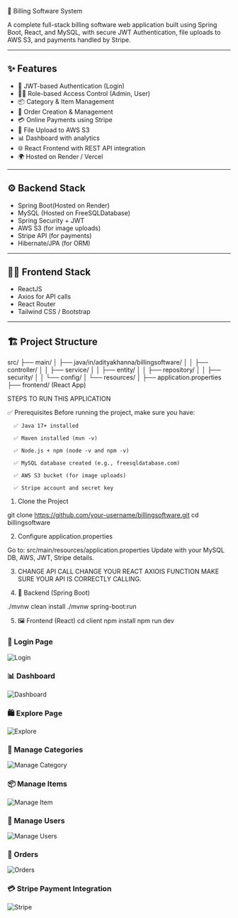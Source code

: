  🧾 Billing Software System

A complete full-stack billing software web application built using Spring Boot, React, and MySQL, with secure JWT Authentication,
file uploads to AWS S3, and payments handled by Stripe.

---

## ✨ Features

- 🔐 JWT-based Authentication (Login)
- 🧑‍💼 Role-based Access Control (Admin, User)
- 📦 Category & Item Management
- 🛒 Order Creation & Management
- 💳 Online Payments using Stripe
- 📁 File Upload to AWS S3
- 📊 Dashboard with analytics
- 🌐 React Frontend with REST API integration
- 🌍 Hosted on Render / Vercel

---

## ⚙️ Backend Stack

- Spring Boot(Hosted on Render)
- MySQL (Hosted on FreeSQLDatabase)
- Spring Security + JWT
- AWS S3 (for image uploads)
- Stripe API (for payments)
- Hibernate/JPA (for ORM)

---

## 🧑‍💻 Frontend Stack

- ReactJS
- Axios for API calls
- React Router
- Tailwind CSS / Bootstrap

---

## 🏗️ Project Structure


src/
├── main/
│ ├── java/in/adityakhanna/billingsoftware/
│ │ ├── controller/
│ │ ├── service/
│ │ ├── entity/
│ │ ├── repository/
│ │ ├── security/
│ │ └── config/
│ └── resources/
│ ├── application.properties
├── frontend/ (React App)


STEPS TO RUN THIS APPLICATION

✅ Prerequisites
Before running the project, make sure you have:

      ✅ Java 17+ installed
      
      ✅ Maven installed (mvn -v)
      
      ✅ Node.js + npm (node -v and npm -v)
      
      ✅ MySQL database created (e.g., freesqldatabase.com)
      
      ✅ AWS S3 bucket (for image uploads)
      
      ✅ Stripe account and secret key



1. Clone the Project

  git clone https://github.com/your-username/billingsoftware.git
  cd billingsoftware
   
2. Configure application.properties

Go to:
src/main/resources/application.properties
Update with your MySQL DB, AWS, JWT, Stripe details.


3. CHANGE API CALL
CHANGE YOUR REACT AXIOIS FUNCTION
MAKE SURE YOUR API IS CORRECTLY CALLING.


4. 🧩 Backend (Spring Boot)

./mvnw clean install
./mvnw spring-boot:run

5. 🖼️ Frontend (React)
cd client
npm install
npm run dev

### 🧾 Login Page
![Login](login.png)

### 📊 Dashboard
![Dashboard](dashboard.png)

### 🛍️ Explore Page
![Explore](explore.png)

### 📂 Manage Categories
![Manage Category](managaecategoty.png)

### 📦 Manage Items
![Manage Item](manageitem.png)

### 👥 Manage Users
![Manage Users](manageuser.png)

### 🧾 Orders
![Orders](order.png)

### 💳 Stripe Payment Integration
![Stripe](stripe)





